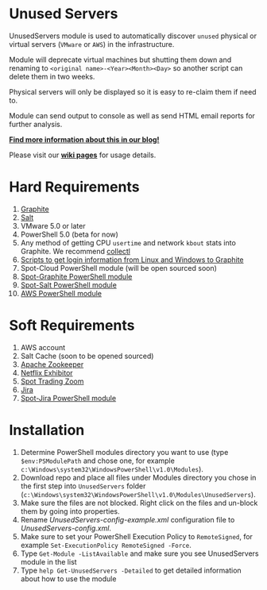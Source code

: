 # Unused Servers

UnusedServers module is used to automatically discover `unused` physical or virtual servers (`VMware` or `AWS`) in the infrastructure. 

Module will deprecate virtual machines but shutting them down and renaming to `<original name>-<Year><Month><Day>` so another script can delete them in two weeks.

Physical servers will only be displayed so it is easy to re-claim them if need to.

Module can send output to console as well as send HTML email reports for further analysis.

**[Find more information about this in our blog!](http://www.spottradingllc.com/automating-the-discovery-and-decommissioning-of-servers-with-open-source-tools-saltstack-graphite-zookeeper-and-collectl/)**

Please visit our **[wiki pages](https://github.com/spottradingllc/unused-servers/wiki)** for usage details.

# Hard Requirements

1. [Graphite](https://github.com/graphite-project)
2. [Salt](https://github.com/saltstack/salt)
3. VMware 5.0 or later
4. PowerShell 5.0 (beta for now)
5. Any method of getting CPU `usertime` and network `kbout` stats into Graphite. We recommend [collectl](http://collectl.sourceforge.net/)
6. [Scripts to get login information from Linux and Windows to Graphite](https://github.com/spottradingllc/get-logins-to-graphite)
7. Spot-Cloud PowerShell module (will be open sourced soon)
8. [Spot-Graphite PowerShell module](https://github.com/spottradingllc/Spot-Graphite)
9. [Spot-Salt PowerShell module](https://github.com/spottradingllc/Spot-Salt)
10. [AWS PowerShell module](https://aws.amazon.com/powershell/)

# Soft Requirements

1. AWS account 
2. Salt Cache (soon to be opened sourced)
3. [Apache Zookeeper](http://zookeeper.apache.org/)
4. [Netflix Exhibitor](https://github.com/Netflix/exhibitor)
5. [Spot Trading Zoom](https://github.com/spottradingllc/zoom)
6. [Jira](https://www.atlassian.com/software/jira/)
7. [Spot-Jira PowerShell module](https://github.com/spottradingllc/Spot-Jira)

# Installation

1. Determine PowerShell modules directory you want to use (type `$env:PSModulePath` and chose one, for example `c:\Windows\system32\WindowsPowerShell\v1.0\Modules`).
2. Download repo and place all files under Modules directory you chose in the first step into `UnusedServers` folder (`c:\Windows\system32\WindowsPowerShell\v1.0\Modules\UnusedServers`).
3. Make sure the files are not blocked. Right click on the files and un-block them by going into properties.
4. Rename *UnusedServers-config-example.xml* configuration file to *UnusedServers-config.xml*.
5. Make sure to set your PowerShell Execution Policy to `RemoteSigned`, for example `Set-ExecutionPolicy RemoteSigned -Force`.
6. Type `Get-Module -ListAvailable` and make sure you see UnusedServers module in the list
7. Type `help Get-UnusedServers -Detailed` to get detailed information about how to use the module

